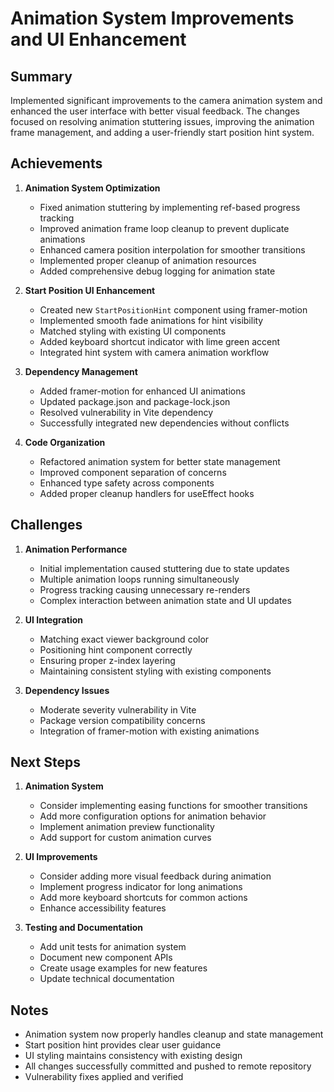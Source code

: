 # Animation System Improvements and UI Enhancement

## Summary
Implemented significant improvements to the camera animation system and enhanced the user interface with better visual feedback. The changes focused on resolving animation stuttering issues, improving the animation frame management, and adding a user-friendly start position hint system.

## Achievements

1. **Animation System Optimization**
   - Fixed animation stuttering by implementing ref-based progress tracking
   - Improved animation frame loop cleanup to prevent duplicate animations
   - Enhanced camera position interpolation for smoother transitions
   - Implemented proper cleanup of animation resources
   - Added comprehensive debug logging for animation state

2. **Start Position UI Enhancement**
   - Created new `StartPositionHint` component using framer-motion
   - Implemented smooth fade animations for hint visibility
   - Matched styling with existing UI components
   - Added keyboard shortcut indicator with lime green accent
   - Integrated hint system with camera animation workflow

3. **Dependency Management**
   - Added framer-motion for enhanced UI animations
   - Updated package.json and package-lock.json
   - Resolved vulnerability in Vite dependency
   - Successfully integrated new dependencies without conflicts

4. **Code Organization**
   - Refactored animation system for better state management
   - Improved component separation of concerns
   - Enhanced type safety across components
   - Added proper cleanup handlers for useEffect hooks

## Challenges

1. **Animation Performance**
   - Initial implementation caused stuttering due to state updates
   - Multiple animation loops running simultaneously
   - Progress tracking causing unnecessary re-renders
   - Complex interaction between animation state and UI updates

2. **UI Integration**
   - Matching exact viewer background color
   - Positioning hint component correctly
   - Ensuring proper z-index layering
   - Maintaining consistent styling with existing components

3. **Dependency Issues**
   - Moderate severity vulnerability in Vite
   - Package version compatibility concerns
   - Integration of framer-motion with existing animations

## Next Steps

1. **Animation System**
   - Consider implementing easing functions for smoother transitions
   - Add more configuration options for animation behavior
   - Implement animation preview functionality
   - Add support for custom animation curves

2. **UI Improvements**
   - Consider adding more visual feedback during animation
   - Implement progress indicator for long animations
   - Add more keyboard shortcuts for common actions
   - Enhance accessibility features

3. **Testing and Documentation**
   - Add unit tests for animation system
   - Document new component APIs
   - Create usage examples for new features
   - Update technical documentation

## Notes
- Animation system now properly handles cleanup and state management
- Start position hint provides clear user guidance
- UI styling maintains consistency with existing design
- All changes successfully committed and pushed to remote repository
- Vulnerability fixes applied and verified 